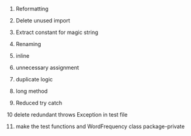 1. Reformatting

2. Delete unused import

3. Extract constant for magic string

4. Renaming

5. inline

6. unnecessary assignment

7. duplicate logic

8. long method

9. Reduced try catch

10 delete redundant throws Exception in test file

11. make the test functions and WordFrequency class package-private
